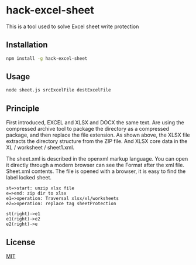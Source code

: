 # hack-excel-sheet
This is a tool used to solve Excel sheet write protection

## Installation

```sh
npm install -g hack-excel-sheet
```

## Usage

```sh
node sheet.js srcExcelFile destExcelFile
```

## Principle

First introduced, EXCEL and XLSX and DOCX the same text. Are using the compressed archive tool to package the directory as a compressed package, and then replace the file extension. As shown above, the XLSX file extracts the directory structure from the ZIP file. And XLSX core data in the XL / worksheet / sheet1.xml.

The sheet.xml is described in the openxml markup language. You can open it directly through a modern browser can see the Format after the xml file. Sheet.xml contents. The file is opened with a browser, it is easy to find the label locked sheet.

```flow
st=>start: unzip xlsx file
e=>end: zip dir to xlsx
e1=>operation: Traversal xlsx/xl/worksheets
e2=>operation: replace tag sheetProtection

st(right)->e1
e1(right)->e2
e2(right)->e
```

## License
[MIT](http://opensource.org/licenses/MIT)

